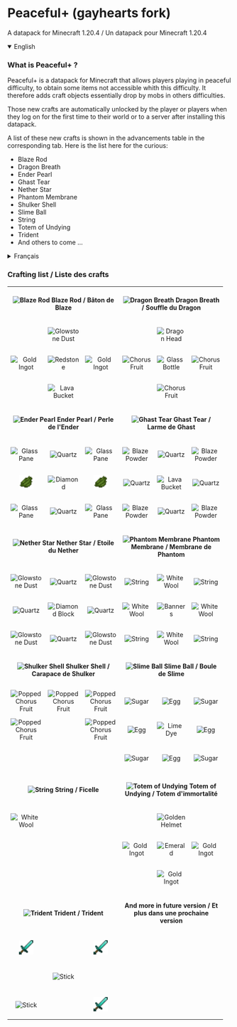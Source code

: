 # Peaceful+ (gayhearts fork)
A datapack for Minecraft 1.20.4 / Un datapack pour Minecraft 1.20.4

<details open>
  <summary>English</summary>
  
### What is Peaceful+ ?
Peaceful+ is a datapack for Minecraft that allows players playing in peaceful difficulty, to obtain some items not accessible whith this difficulty. It therefore adds craft objects essentially drop by mobs in others difficulties.

Those new crafts are automatically unlocked by the player or players when they log on for the first time to their world or to a server after installing this datapack.

A list of these new crafts is shown in the advancements table in the corresponding tab. Here is the list here for the curious:

- Blaze Rod
- Dragon Breath
- Ender Pearl
- Ghast Tear
- Nether Star
- Phantom Membrane
- Shulker Shell
- Slime Ball
- String
- Totem of Undying
- Trident
- And others to come ...

</details>

<details>
  <summary>Français</summary>

### Qu'est que Peaceful+ ?
Peaceful+ est un datapack pour Minecraft qui permet aux joueurs jouant en difficulté paisible, d'obtenir certains items non accessibles avec cette difficulté. Il rajoute donc des craft d'objets essentiellement laisser par les mobs dans les autres difficultés.

Ces nouveaux crafts sont automatiquement débloqués par le ou les joueurs lorsqu'ils se connectent pour la première fois sur leur monde ou sur un serveur après l'installation de ce datapack.

Une liste de ces nouveaux crafts vous est indiqué dans le tableau des progrès dans l'onglet correspondant. En voici la liste ici pour les curieux :

- Bâton de Blaze (Blaze Rod)
- Souffle de dragon (Dragon Breath)
- Perles de l'Ender (Ender Pearl)
- Larme de Ghast (Ghast Tear)
- Etoile du Nether (Nether Star)
- Membrane de Phantom (Phantom Membrane)
- Carapace de Shulker (Shulker Shell)
- Boule de Slime (Slime Ball)
- Ficelle (String)
- Totem d'immortalité (Totem of Undying)
- Trident (Trident)
- Et d'autres à venir ...

</details>

### Crafting list / Liste des crafts

<table align="center">
  
  <tr height="64px">
    <td colspan=3 align="center"><h4><img src="https://gamepedia.cursecdn.com/minecraft_fr_gamepedia/3/3a/B%C3%A2ton_de_Blaze.png?version=6bef504800ee17e512a09a3fcecf1b50" width="16" alt="Blaze Rod"> Blaze Rod / Bâton de Blaze</h4></td>
    <td colspan=3 align="center"><h4><img src="https://gamepedia.cursecdn.com/minecraft_fr_gamepedia/1/19/Souffle_de_dragon.png?version=933f0f7b954b4bc211d1792891d45a12" width="16" alt="Dragon Breath"> Dragon Breath / Souffle du Dragon</h4></td>
  </tr>
  
  <tr height="64px">
    <td width="64px" align="center"></td>
    <td width="64px" align="center"><img src="https://gamepedia.cursecdn.com/minecraft_fr_gamepedia/f/f7/Poudre_lumineuse.png?version=5bbc14436d953c8c44d0ce448c5abe9b" width="32" alt="Glowstone Dust"></td>
    <td width="64px" align="center"></td>
    <td width="64px" align="center"></td>
    <td width="64px" align="center"><img src="https://gamepedia.cursecdn.com/minecraft_fr_gamepedia/8/8d/T%C3%AAte_de_dragon.png?version=23743bdca92441e3cc9b04ec913ad3bc" width="32" alt="Dragon Head"></td>
    <td width="64px" align="center"></td>
  </tr>
  
  <tr height="64px">
    <td width="64px" align="center"><img src="https://gamepedia.cursecdn.com/minecraft_fr_gamepedia/f/f7/Lingot_d%27or.png?version=dc7e40b11247e67a0905fe5dd1827b06" width="32" alt="Gold Ingot"></td>
    <td width="64px" align="center"><img src="https://gamepedia.cursecdn.com/minecraft_fr_gamepedia/3/31/Redstone.png?version=44c3921215537100b5ad897c8d69cc52" width="32" alt="Redstone"></td>
    <td width="64px" align="center"><img src="https://gamepedia.cursecdn.com/minecraft_fr_gamepedia/f/f7/Lingot_d%27or.png?version=dc7e40b11247e67a0905fe5dd1827b06" width="32" alt="Gold Ingot"></td>
    <td width="64px" align="center"><img src="https://gamepedia.cursecdn.com/minecraft_fr_gamepedia/3/3c/Chorus.png?version=a9eba598488de1730c9debaba286d400" width="32" alt="Chorus Fruit"></td>
    <td width="64px" align="center"><img src="https://gamepedia.cursecdn.com/minecraft_fr_gamepedia/e/e8/Fiole.png?version=dc938c374c11decd23fcb46a0dfdb3ff" width="32" alt="Glass Bottle"></td>
    <td width="64px" align="center"><img src="https://gamepedia.cursecdn.com/minecraft_fr_gamepedia/3/3c/Chorus.png?version=a9eba598488de1730c9debaba286d400" width="32" alt="Chorus Fruit"></td>
   </tr>
   
   <tr height="64px">
    <td width="64px" align="center"></td>
    <td width="64px" align="center"><img src="https://gamepedia.cursecdn.com/minecraft_fr_gamepedia/5/5d/Seau_de_lave.png?version=37e983b003ef3d274523c02dc9af0d77" width="32" alt="Lava Bucket"></td>
    <td width="64px" align="center"></td>
    <td width="64px" align="center"></td>
    <td width="64px" align="center"><img src="https://gamepedia.cursecdn.com/minecraft_fr_gamepedia/3/3c/Chorus.png?version=a9eba598488de1730c9debaba286d400" width="32" alt="Chorus Fruit"></td>
    <td width="64px" align="center"></td>
   </tr>
   
   <tr height="64px">
    <td colspan=3 align="center"><h4><img src="https://gamepedia.cursecdn.com/minecraft_fr_gamepedia/4/41/Perle_de_l%27Ender.png?version=705fcb329ba6423bef2fac1650065be2" width="16" alt="Ender Pearl"> Ender Pearl / Perle de l'Ender</h4></td>
    <td colspan=3 align="center"><h4><img src="https://gamepedia.cursecdn.com/minecraft_fr_gamepedia/a/ac/Larme_de_Ghast.png?version=1b28e0685752cf084794ad4982841a9e" width="16" alt="Ghast Tear"> Ghast Tear / Larme de Ghast</h4></td>
  </tr>
  
  <tr height="64px">
    <td width="64px" align="center"><img src="https://gamepedia.cursecdn.com/minecraft_fr_gamepedia/archive/c/c5/20111002065309%21Vitre.png?version=c52ca9177ec341fa6d1fda6f3be6e67d" width="32" alt="Glass Pane"></td>
    <td width="64px" align="center"><img src="https://gamepedia.cursecdn.com/minecraft_fr_gamepedia/0/04/Quartz_du_Nether.png?version=b0926b4c58fcf0b1fbe49efcd5850eb5" width="32" alt="Quartz"></td>
    <td width="64px" align="center"><img src="https://gamepedia.cursecdn.com/minecraft_fr_gamepedia/archive/c/c5/20111002065309%21Vitre.png?version=c52ca9177ec341fa6d1fda6f3be6e67d" width="32" alt="Glass Pane"></td>
    <td width="64px" align="center"><img src="https://gamepedia.cursecdn.com/minecraft_fr_gamepedia/1/10/Poudre_de_Blaze.png?version=6ed164fcb09e4b18a68ca62d31b23165" width="32" alt="Blaze Powder"></td>
    <td width="64px" align="center"><img src="https://gamepedia.cursecdn.com/minecraft_fr_gamepedia/0/04/Quartz_du_Nether.png?version=b0926b4c58fcf0b1fbe49efcd5850eb5" width="32" alt="Quartz"></td>
    <td width="64px" align="center"><img src="https://gamepedia.cursecdn.com/minecraft_fr_gamepedia/1/10/Poudre_de_Blaze.png?version=6ed164fcb09e4b18a68ca62d31b23165" width="32" alt="Blaze Powder"></td>
  </tr>
  <tr height="64px">
    <td width="64px" align="center"><img src="./images/green_dye.png" width="32" alt="Green Dye"></td>
    <td width="64px" align="center"><img src="https://gamepedia.cursecdn.com/minecraft_fr_gamepedia/6/64/Diamant.png?version=9a1d3ea72ad29d91aa6783cbb2edb04b" width="32" alt="Diamond"></td>
    <td width="64px" align="center"><img src="./images/green_dye.png" width="32" alt="Green Dye"></td>
    <td width="64px" align="center"><img src="https://gamepedia.cursecdn.com/minecraft_fr_gamepedia/0/04/Quartz_du_Nether.png?version=b0926b4c58fcf0b1fbe49efcd5850eb5" width="32" alt="Quartz"></td>
    <td width="64px" align="center"><img src="https://gamepedia.cursecdn.com/minecraft_fr_gamepedia/5/5d/Seau_de_lave.png?version=37e983b003ef3d274523c02dc9af0d77" width="32" alt="Lava Bucket"></td>
    <td width="64px" align="center"><img src="https://gamepedia.cursecdn.com/minecraft_fr_gamepedia/0/04/Quartz_du_Nether.png?version=b0926b4c58fcf0b1fbe49efcd5850eb5" width="32" alt="Quartz"></td>
  </tr>
  <tr height="64px">
    <td width="64px" align="center"><img src="https://gamepedia.cursecdn.com/minecraft_fr_gamepedia/archive/c/c5/20111002065309%21Vitre.png?version=c52ca9177ec341fa6d1fda6f3be6e67d" width="32" alt="Glass Pane"></td>
    <td width="64px" align="center"><img src="https://gamepedia.cursecdn.com/minecraft_fr_gamepedia/0/04/Quartz_du_Nether.png?version=b0926b4c58fcf0b1fbe49efcd5850eb5" width="32" alt="Quartz"></td>
    <td width="64px" align="center"><img src="https://gamepedia.cursecdn.com/minecraft_fr_gamepedia/archive/c/c5/20111002065309%21Vitre.png?version=c52ca9177ec341fa6d1fda6f3be6e67d" width="32" alt="Glass Pane"></td>
    <td width="64px" align="center"><img src="https://gamepedia.cursecdn.com/minecraft_fr_gamepedia/1/10/Poudre_de_Blaze.png?version=6ed164fcb09e4b18a68ca62d31b23165" width="32" alt="Blaze Powder"></td>
    <td width="64px" align="center"><img src="https://gamepedia.cursecdn.com/minecraft_fr_gamepedia/0/04/Quartz_du_Nether.png?version=b0926b4c58fcf0b1fbe49efcd5850eb5" width="32" alt="Quartz"></td>
    <td width="64px" align="center"><img src="https://gamepedia.cursecdn.com/minecraft_fr_gamepedia/1/10/Poudre_de_Blaze.png?version=6ed164fcb09e4b18a68ca62d31b23165" width="32" alt="Blaze Powder"></td>
  </tr>
  
  <tr height="64px">
    <td colspan=3 align="center"><h4><img src="https://gamepedia.cursecdn.com/minecraft_fr_gamepedia/1/16/%C3%89toile_du_Nether.png?version=987b1dc5ec97218f68fe3004ffd7cfc9" width="16" alt="Nether Star"> Nether Star / Etoile du Nether</h4></td>
    <td colspan=3 align="center"><h4><img src="https://gamepedia.cursecdn.com/minecraft_fr_gamepedia/5/5b/Membrane_de_Phantom.png?version=a3a5b45dd3327cdf02e44252667d7c9d" width="16" alt="Phantom Membrane"> Phantom Membrane / Membrane de Phantom</h4></td>
  </tr>
  
  <tr height="64px">
    <td width="64px" align="center"><img src="https://gamepedia.cursecdn.com/minecraft_fr_gamepedia/f/f7/Poudre_lumineuse.png?version=5bbc14436d953c8c44d0ce448c5abe9b" width="32" alt="Glowstone Dust"></td>
    <td width="64px" align="center"><img src="https://gamepedia.cursecdn.com/minecraft_fr_gamepedia/0/04/Quartz_du_Nether.png?version=b0926b4c58fcf0b1fbe49efcd5850eb5" width="32" alt="Quartz"></td>
    <td width="64px" align="center"><img src="https://gamepedia.cursecdn.com/minecraft_fr_gamepedia/f/f7/Poudre_lumineuse.png?version=5bbc14436d953c8c44d0ce448c5abe9b" width="32" alt="Glowstone Dust"></td>
    <td width="64px" align="center"><img src="https://gamepedia.cursecdn.com/minecraft_fr_gamepedia/c/ce/Ficelle.png?version=aa82ab92f0167c6282e545e69ca96417" width="32" alt="String"></td>
    <td width="64px" align="center"><img src="https://gamepedia.cursecdn.com/minecraft_fr_gamepedia/9/98/Laine_blanche.png?version=5aa8e15785a98529547805bbca962b8a" width="32" alt="White Wool"></td>
    <td width="64px" align="center"><img src="https://gamepedia.cursecdn.com/minecraft_fr_gamepedia/c/ce/Ficelle.png?version=aa82ab92f0167c6282e545e69ca96417" width="32" alt="String"></td>
  </tr>
  <tr height="64px">
    <td width="64px" align="center"><img src="https://gamepedia.cursecdn.com/minecraft_fr_gamepedia/0/04/Quartz_du_Nether.png?version=b0926b4c58fcf0b1fbe49efcd5850eb5" width="32" alt="Quartz"></td>
    <td width="64px" align="center"><img src="https://gamepedia.cursecdn.com/minecraft_fr_gamepedia/b/b7/Bloc_de_diamant.png?version=df71b8e28c4841197467b7c877b12372" width="32" alt="Diamond Block"></td>
    <td width="64px" align="center"><img src="https://gamepedia.cursecdn.com/minecraft_fr_gamepedia/0/04/Quartz_du_Nether.png?version=b0926b4c58fcf0b1fbe49efcd5850eb5" width="32" alt="Quartz"></td>
    <td width="64px" align="center"><img src="https://gamepedia.cursecdn.com/minecraft_fr_gamepedia/9/98/Laine_blanche.png?version=5aa8e15785a98529547805bbca962b8a" width="32" alt="White Wool"></td>
    <td width="64px" align="center"><img src="https://gamepedia.cursecdn.com/minecraft_fr_gamepedia/d/d1/Banni%C3%A8re_blanche.png?version=9e737315d2d3167ea389d9df7e92b410" height="32" alt="Banners" align="center"></td>
    <td width="64px" align="center"><img src="https://gamepedia.cursecdn.com/minecraft_fr_gamepedia/9/98/Laine_blanche.png?version=5aa8e15785a98529547805bbca962b8a" width="32" alt="White Wool"></td>
  </tr>
  <tr height="64px">
    <td width="64px" align="center"><img src="https://gamepedia.cursecdn.com/minecraft_fr_gamepedia/f/f7/Poudre_lumineuse.png?version=5bbc14436d953c8c44d0ce448c5abe9b" width="32" alt="Glowstone Dust"></td>
    <td width="64px" align="center"><img src="https://gamepedia.cursecdn.com/minecraft_fr_gamepedia/0/04/Quartz_du_Nether.png?version=b0926b4c58fcf0b1fbe49efcd5850eb5" width="32" alt="Quartz"></td>
    <td width="64px" align="center"><img src="https://gamepedia.cursecdn.com/minecraft_fr_gamepedia/f/f7/Poudre_lumineuse.png?version=5bbc14436d953c8c44d0ce448c5abe9b" width="32" alt="Glowstone Dust"></td>
    <td width="64px" align="center"><img src="https://gamepedia.cursecdn.com/minecraft_fr_gamepedia/c/ce/Ficelle.png?version=aa82ab92f0167c6282e545e69ca96417" width="32" alt="String"></td>
    <td width="64px" align="center"><img src="https://gamepedia.cursecdn.com/minecraft_fr_gamepedia/9/98/Laine_blanche.png?version=5aa8e15785a98529547805bbca962b8a" width="32" alt="White Wool"></td>
    <td width="64px" align="center"><img src="https://gamepedia.cursecdn.com/minecraft_fr_gamepedia/c/ce/Ficelle.png?version=aa82ab92f0167c6282e545e69ca96417" width="32" alt="String"></td>
  </tr>
  
  <tr height="64px">
    <td colspan=3 align="center"><h4><img src="https://gamepedia.cursecdn.com/minecraft_fr_gamepedia/a/ac/Carapace_de_Shulker.png?version=0c72f1545dc3b36aa95a28e2e6792a89" width="16" alt="Shulker Shell"> Shulker Shell / Carapace de Shulker</h4></td>
    <td colspan=3 align="center"><h4><img src="https://gamepedia.cursecdn.com/minecraft_fr_gamepedia/0/06/Boule_de_Slime.png?version=ef5699153c639f69fe6de3558e3aabe3" width="16" alt="Slime Ball"> Slime Ball / Boule de Slime</h4></td>
  </tr>
  
  <tr height="64px">
    <td width="64px" align="center"><img src="https://gamepedia.cursecdn.com/minecraft_fr_gamepedia/b/b0/Chorus_%C3%A9clat%C3%A9.png?version=0236a5194924e007bb117a557d1e0e48" width="32" alt="Popped Chorus Fruit"></td>
    <td width="64px" align="center"><img src="https://gamepedia.cursecdn.com/minecraft_fr_gamepedia/b/b0/Chorus_%C3%A9clat%C3%A9.png?version=0236a5194924e007bb117a557d1e0e48" width="32" alt="Popped Chorus Fruit"></td>
    <td width="64px" align="center"><img src="https://gamepedia.cursecdn.com/minecraft_fr_gamepedia/b/b0/Chorus_%C3%A9clat%C3%A9.png?version=0236a5194924e007bb117a557d1e0e48" width="32" alt="Popped Chorus Fruit"></td>
    <td width="64px" align="center"><img src="https://gamepedia.cursecdn.com/minecraft_fr_gamepedia/3/36/Sucre.png?version=fe4b464075951ee6202674ac7cd8d64d" width="32" alt="Sugar"></td>
    <td width="64px" align="center"><img src="https://gamepedia.cursecdn.com/minecraft_fr_gamepedia/0/00/%C5%92uf.png?version=45f26a49363a93da9120aec06016715c" width="32" alt="Egg"></td>
    <td width="64px" align="center"><img src="https://gamepedia.cursecdn.com/minecraft_fr_gamepedia/3/36/Sucre.png?version=fe4b464075951ee6202674ac7cd8d64d" width="32" alt="Sugar"></td>
  </tr>
  <tr height="64px">
    <td width="64px" align="center"><img src="https://gamepedia.cursecdn.com/minecraft_fr_gamepedia/b/b0/Chorus_%C3%A9clat%C3%A9.png?version=0236a5194924e007bb117a557d1e0e48" width="32" alt="Popped Chorus Fruit"></td>
    <td width="64px" align="center"></td>
    <td width="64px" align="center"><img src="https://gamepedia.cursecdn.com/minecraft_fr_gamepedia/b/b0/Chorus_%C3%A9clat%C3%A9.png?version=0236a5194924e007bb117a557d1e0e48" width="32" alt="Popped Chorus Fruit"></td>
    <td width="64px" align="center"><img src="https://gamepedia.cursecdn.com/minecraft_fr_gamepedia/0/00/%C5%92uf.png?version=45f26a49363a93da9120aec06016715c" width="32" alt="Egg"></td>
    <td width="64px" align="center"><img src="https://gamepedia.cursecdn.com/minecraft_fr_gamepedia/5/57/Teinture_vert_clair.png?version=b73e9f281d3c450baf13de4c90a8251f" width="32" alt="Lime Dye"></td>
    <td width="64px" align="center"><img src="https://gamepedia.cursecdn.com/minecraft_fr_gamepedia/0/00/%C5%92uf.png?version=45f26a49363a93da9120aec06016715c" width="32" alt="Egg"></td>
  </tr>
  <tr height="64px">
    <td width="64px" align="center"></td>
    <td width="64px" align="center"></td>
    <td width="64px" align="center"></td>
    <td width="64px" align="center"><img src="https://gamepedia.cursecdn.com/minecraft_fr_gamepedia/3/36/Sucre.png?version=fe4b464075951ee6202674ac7cd8d64d" width="32" alt="Sugar"></td>
    <td width="64px" align="center"><img src="https://gamepedia.cursecdn.com/minecraft_fr_gamepedia/0/00/%C5%92uf.png?version=45f26a49363a93da9120aec06016715c" width="32" alt="Egg"></td>
    <td width="64px" align="center"><img src="https://gamepedia.cursecdn.com/minecraft_fr_gamepedia/3/36/Sucre.png?version=fe4b464075951ee6202674ac7cd8d64d" width="32" alt="Sugar"></td>
  </tr>
  
  <tr height="64px">
    <td colspan=3 align="center"><h4><img src="https://gamepedia.cursecdn.com/minecraft_fr_gamepedia/c/ce/Ficelle.png?version=aa82ab92f0167c6282e545e69ca96417" width="16" alt="String"> String / Ficelle</h4></td>
    <td colspan=3 align="center"><h4><img src="https://gamepedia.cursecdn.com/minecraft_fr_gamepedia/a/a0/Totem_d%27immortalit%C3%A9.png?version=8a0c6b58c13a1aa4e4f8fd84e48d1ba3" width="16" alt="Totem of Undying"> Totem of Undying / Totem d'immortalité</h4></td>
  </tr>
  
  <tr height="64px">
    <td width="64px" align="center"><img src="https://gamepedia.cursecdn.com/minecraft_fr_gamepedia/9/98/Laine_blanche.png?version=5aa8e15785a98529547805bbca962b8a" width="32" alt="White Wool"></td>
    <td width="64px" align="center"></td>
    <td width="64px" align="center"></td>
    <td width="64px" align="center"></td>
    <td width="64px" align="center"><img src="https://gamepedia.cursecdn.com/minecraft_fr_gamepedia/archive/a/af/20180217184509%21Casque_en_or.png?version=f561e992882ea9a34312d184c8dc746e" width="32" alt="Golden Helmet"></td>
    <td width="64px" align="center"></td>
  </tr>
  <tr height="64px">
    <td width="64px" align="center"></td>
    <td width="64px" align="center"></td>
    <td width="64px" align="center"></td>
    <td width="64px" align="center"><img src="https://gamepedia.cursecdn.com/minecraft_fr_gamepedia/f/f7/Lingot_d%27or.png?version=dc7e40b11247e67a0905fe5dd1827b06" width="32" alt="Gold Ingot"></td>
    <td width="64px" align="center"><img src="https://gamepedia.cursecdn.com/minecraft_fr_gamepedia/0/07/%C3%89meraude.png?version=bbfd2bd2c71550dc5463dbf791a5c2ca" width="32" alt="Emerald"></td>
    <td width="64px" align="center"><img src="https://gamepedia.cursecdn.com/minecraft_fr_gamepedia/f/f7/Lingot_d%27or.png?version=dc7e40b11247e67a0905fe5dd1827b06" width="32" alt="Gold Ingot"></td>
  </tr>
  <tr height="64px">
    <td width="64px" align="center"></td>
    <td width="64px" align="center"></td>
    <td width="64px" align="center"></td>
    <td width="64px" align="center"></td>
    <td width="64px" align="center"><img src="https://gamepedia.cursecdn.com/minecraft_fr_gamepedia/f/f7/Lingot_d%27or.png?version=dc7e40b11247e67a0905fe5dd1827b06" width="32" alt="Gold Ingot"></td>
    <td width="64px" align="center"></td>
  </tr>
  
  <tr height="64px">
    <td colspan=3 align="center"><h4><img src="https://gamepedia.cursecdn.com/minecraft_fr_gamepedia/9/9a/Trident.png?version=90fa4ec9c35972e240f5a2ad2011a206" height="16" alt="Trident"> Trident / Trident</h4></td>
    <td colspan=3 align="center"><h4>And more in future version / Et plus dans une prochaine version</h4></td>
  </tr>
  
  <tr height="64px">
    <td width="64px" align="center"><img src="./images/diamond_sword.png" width="32" alt="Diamond Sword"></td>
    <td width="64px" align="center"></td>
    <td width="64px" align="center"><img src="./images/diamond_sword.png" width="32" alt="Diamond Sword"></td>
  </tr>
  <tr height="64px">
    <td width="64px" align="center"></td>
    <td width="64px" align="center"><img src="https://gamepedia.cursecdn.com/minecraft_fr_gamepedia/d/d0/B%C3%A2ton.png?version=3489191e1acbb01c88bf3342346af62f" width="32" alt="Stick"></td>
    <td width="64px" align="center"></td>
  </tr>
  <tr height="64px">
    <td width="64px" align="center"><img src="https://gamepedia.cursecdn.com/minecraft_fr_gamepedia/d/d0/B%C3%A2ton.png?version=3489191e1acbb01c88bf3342346af62f" width="32" alt="Stick"></td>
    <td width="64px" align="center"></td>
    <td width="64px" align="center"><img src="./images/diamond_sword.png" width="32" alt="Diamond Sword"></td>
  </tr>
</table>





#### 

<table>
  
</table>
